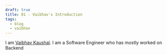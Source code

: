 ```yaml
---
draft: true
title: 01 - Vaibhav's Introduction
tags:
  - blog
  - vaibhav
---
```

I am [Vaibhav Kaushal](https://www.linkedin.com/in/vaibhavkaushal/). I am a Software Engineer who has mostly worked on Backend  